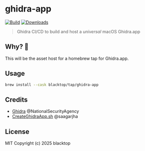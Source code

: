 # ghidra-app

[![Build](https://github.com/blacktop/ghidra-app/actions/workflows/build.yml/badge.svg)](https://github.com/blacktop/ghidra-app/actions/workflows/build.yml)
[![Downloads](https://img.shields.io/github/downloads/blacktop/ghidra-app/total.svg)](https://github.com/blacktop/ghidra-app/releases)

> Ghidra CI/CD to build and host a *universal* macOS Ghidra.app

## Why? 🤔

This will be the asset host for a homebrew tap for Ghidra.app.

## Usage

```sh
brew install --cask blacktop/tap/ghidra-app
``` 

## Credits

- [Ghidra](https://github.com/NationalSecurityAgency/ghidra) @NationalSecurityAgency
- [CreateGhidraApp.sh](https://gist.github.com/saagarjha/777909b257dbfa98649476b7f5af41bb) @saagarjha

## License

MIT Copyright (c) 2025 blacktop